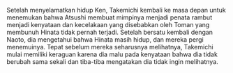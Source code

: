 Setelah menyelamatkan hidup Ken, Takemichi kembali ke masa depan untuk menemukan bahwa Atsushi membuat mimpinya menjadi penata rambut menjadi kenyataan dan kecelakaan yang disebabkan oleh Toman yang membunuh Hinata tidak pernah terjadi. Setelah bersatu kembali dengan Naoto, dia mengetahui bahwa Hinata masih hidup, dan mereka pergi menemuinya. Tepat sebelum mereka seharusnya melihatnya, Takemichi mulai memiliki keraguan karena dia malu pada kenyataan bahwa dia tidak berubah sama sekali dan tiba-tiba mengatakan dia tidak ingin melihatnya.
